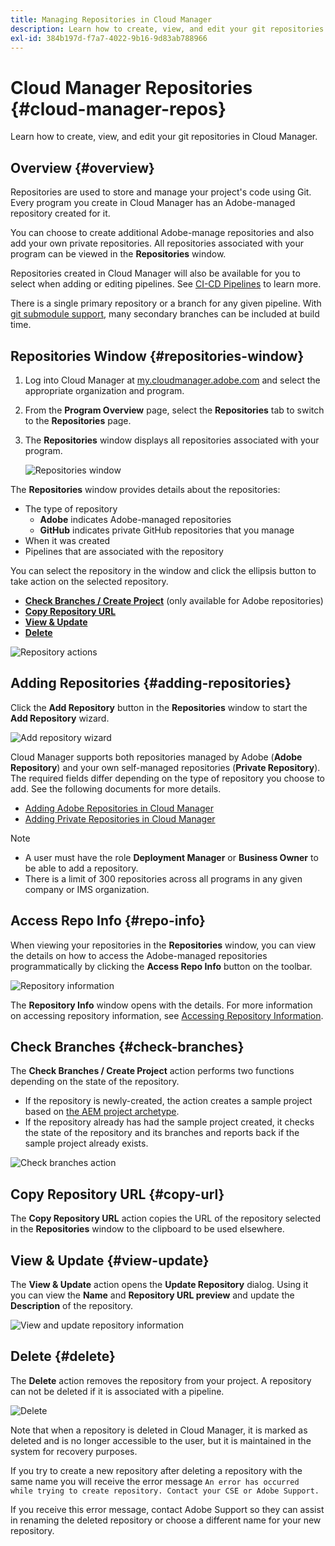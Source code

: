 ```yaml
---
title: Managing Repositories in Cloud Manager
description: Learn how to create, view, and edit your git repositories in Cloud Manager.
exl-id: 384b197d-f7a7-4022-9b16-9d83ab788966
---
```


# Cloud Manager Repositories {#cloud-manager-repos} 

Learn how to create, view, and edit your git repositories in Cloud Manager.

## Overview {#overview}

Repositories are used to store and manage your project's code using Git. Every program you create in Cloud Manager has an Adobe-managed repository created for it.

You can choose to create additional Adobe-manage repositories and also add your own private repositories. All repositories associated with your program can be viewed in the **Repositories** window.

Repositories created in Cloud Manager will also be available for you to select when adding or editing pipelines. See [CI-CD Pipelines](/help/overview/ci-cd-pipelines.md) to learn more.

There is a single primary repository or a branch for any given pipeline. With [git submodule support](git-submodules.md), many secondary branches can be included at build time.

## Repositories Window {#repositories-window}

1. Log into Cloud Manager at [my.cloudmanager.adobe.com](https://my.cloudmanager.adobe.com/) and select the appropriate organization and program.

1. From the **Program Overview** page, select the **Repositories** tab to switch to the **Repositories** page.

1. The **Repositories** window displays all repositories associated with your program.

   ![Repositories window](assets/repositories.png)

The **Repositories** window provides details about the repositories:

* The type of repository
  * **Adobe** indicates Adobe-managed repositories
  * **GitHub** indicates private GitHub repositories that you manage
* When it was created
* Pipelines that are associated with the repository

You can select the repository in the window and click the ellipsis button to take action on the selected repository.

* **[Check Branches / Create Project](#check-branches)** (only available for Adobe repositories)
* **[Copy Repository URL](#copy-url)**
* **[View &amp; Update](#view-update)**
* **[Delete](#delete)**

![Repository actions](assets/repository-actions.png)

## Adding Repositories {#adding-repositories}

Click the **Add Repository** button in the **Repositories** window to start the **Add Repository** wizard.

![Add repository wizard](assets/add-repository-wizard.png)

Cloud Manager supports both repositories managed by Adobe (**Adobe Repository**) and your own self-managed repositories (**Private Repository**). The required fields differ depending on the type of repository you choose to add. See the following documents for more details.

* [Adding Adobe Repositories in Cloud Manager](adobe-repositories.md)
* [Adding Private Repositories in Cloud Manager](private-repositories.md)

>[!NOTE]
>
>* A user must have the role **Deployment Manager** or **Business Owner** to be able to add a repository.
>* There is a limit of 300 repositories across all programs in any given company or IMS organization.

## Access Repo Info {#repo-info}

When viewing your repositories in the **Repositories** window, you can view the details on how to access the Adobe-managed repositories programmatically by clicking the **Access Repo Info** button on the toolbar.

![Repository information](assets/access-repo-info.png)

The **Repository Info** window opens with the details. For more information on accessing repository information, see [Accessing Repository Information](accessing-repositories.md).

## Check Branches {#check-branches}

The **Check Branches / Create Project** action performs two functions depending on the state of the repository.

* If the repository is newly-created, the action creates a sample project based on [the AEM project archetype](https://experienceleague.adobe.com/en/docs/experience-manager-core-components/using/developing/archetype/overview).
* If the repository already has had the sample project created, it checks the state of the repository and its branches and reports back if the sample project already exists.

![Check branches action](assets/check-branches.png)

## Copy Repository URL {#copy-url}

The **Copy Repository URL** action copies the URL of the repository selected in the **Repositories** window to the clipboard to be used elsewhere.

## View &amp; Update {#view-update}

The **View &amp; Update** action opens the **Update Repository** dialog. Using it you can view the **Name** and **Repository URL preview** and update the **Description** of the repository.

![View and update repository information](assets/update-repository.png)

## Delete {#delete}

The **Delete** action removes the repository from your project. A repository can not be deleted if it is associated with a pipeline.

![Delete](assets/delete.png)

Note that when a repository is deleted in Cloud Manager, it is marked as deleted and is no longer accessible to the user, but it is maintained in the system for recovery purposes.

If you try to create a new repository after deleting a repository with the same name you will receive the error message `An error has occurred while trying to create repository. Contact your CSE or Adobe Support.`

If you receive this error message, contact Adobe Support so they can assist in renaming the deleted repository or choose a different name for your new repository.
